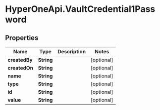 # HyperOneApi.VaultCredential1Password

## Properties
Name | Type | Description | Notes
------------ | ------------- | ------------- | -------------
**createdBy** | **String** |  | [optional] 
**createdOn** | **String** |  | [optional] 
**name** | **String** |  | [optional] 
**type** | **String** |  | [optional] 
**id** | **String** |  | [optional] 
**value** | **String** |  | [optional] 


